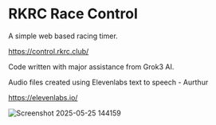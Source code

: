 # RKRC Race Control
A simple web based racing timer.

https://control.rkrc.club/

Code written with major assistance from Grok3 AI.

Audio files created using Elevenlabs text to speech - Aurthur

https://elevenlabs.io/

![Screenshot 2025-05-25 144159](https://github.com/user-attachments/assets/6630b26a-a75e-4e7c-8d46-d95d3df307d2)
